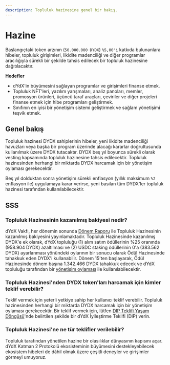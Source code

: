 ```yaml
---
description: Topluluk hazinesine genel bir bakış.
---
```


# Hazine

Başlangıçtaki token arzının (`50.000.000 DYDX`) `%5,00'i` katkıda bulunanlara hibeler, topluluk girişimleri, likidite madenciliği ve diğer programlar aracılığıyla sürekli bir şekilde tahsis edilecek bir topluluk hazinesine dağıtılacaktır.

**Hedefler**

* dYdX'in büyümesini sağlayan programlar ve girişimleri finanse etmek.
* Topluluk NFT'leri, yazılım yarışmaları, analiz panoları, memler, promosyon ürünleri, üçüncü taraf araçları, çeviriler ve diğer projeleri finanse etmek için hibe programları geliştirmek.
* Sınıfının en iyisi bir yönetişim sistemi geliştirmek ve sağlam yönetişimi teşvik etmek.

## Genel bakış

Topluluk hazinesi DYDX sahiplerinin hibeler, yeni likidite madenciliği havuzları veya başka bir program üzerinde alacağı kararlar doğrultusunda kullanılmak üzere DYDX tutacaktır. DYDX beş yıl boyunca sürekli olarak vesting kapsamında topluluk hazinesine tahsis edilecektir. Topluluk hazinesinden herhangi bir miktarda DYDX harcamak için bir yönetişim oylaması gerekecektir.

Beş yıl dolduktan sonra yönetişim sürekli enflasyon (yıllık maksimum `%2` enflasyon ile) uygulamaya karar verirse, yeni basılan tüm DYDX'ler topluluk hazinesi tarafından kullanılabilecektir.

## SSS

### Topluluk Hazinesinin kazanılmış bakiyesi nedir?

dYdX Vakfı, her dönemin sonunda [Dönem Raporu](https://dydx.foundation/blog) ile Topluluk Hazinesinin kazanılmış bakiyesini yayınlamaktadır. Topluluk Hazinesinde kazanılmış DYDX'e ek olarak, dYdX topluluğu (1) alım satım ödüllerinin %25 oranında (958.904 DYDX) azaltılması ve (2) USDC staking ödüllerinin 0'a (383.562 DYDX) ayarlanması yönündeki oylarının bir sonucu olarak Ödül Hazinesinde tahakkuk eden DYDX'i kullanabilir. Dönem 15'ten başlayarak, Ödül Hazinesinde dönem başına 1.342.466 DYDX tahakkuk edecek ve dYdX topluluğu tarafından bir [yönetişim oylaması](https://docs.dydx.community/dydx-governance/voting-and-governance/governance-parameters) ile kullanılabilecektir.

### Topluluk Hazinesi'nden DYDX token'ları harcamak için kimler teklif verebilir?

Teklif vermek için yeterli yetkiye sahip her kullanıcı teklif verebilir. Topluluk hazinesinden herhangi bir miktarda DYDX harcamak için bir yönetişim oylaması gerekecektir. Bir teklif vermek için, lütfen [DIP Teklifi Yaşam Döngüsü](../voting-and-governance/dip-proposal-lifecycle.md)'nde belirtilen şekilde bir dYdX İyileştirme Teklifi (DIP) verin.

### Topluluk Hazinesi'ne ne tür teklifler verilebilir?

Topluluk tarafından yönetilen hazine bir olasılıklar dünyasının kapısını açar. dYdX Katman 2 Protokolü ekosisteminin büyümesini destekleyebilecek ekosistem hibeleri de dâhil olmak üzere çeşitli deneyler ve girişimler görmeyi umuyoruz.
